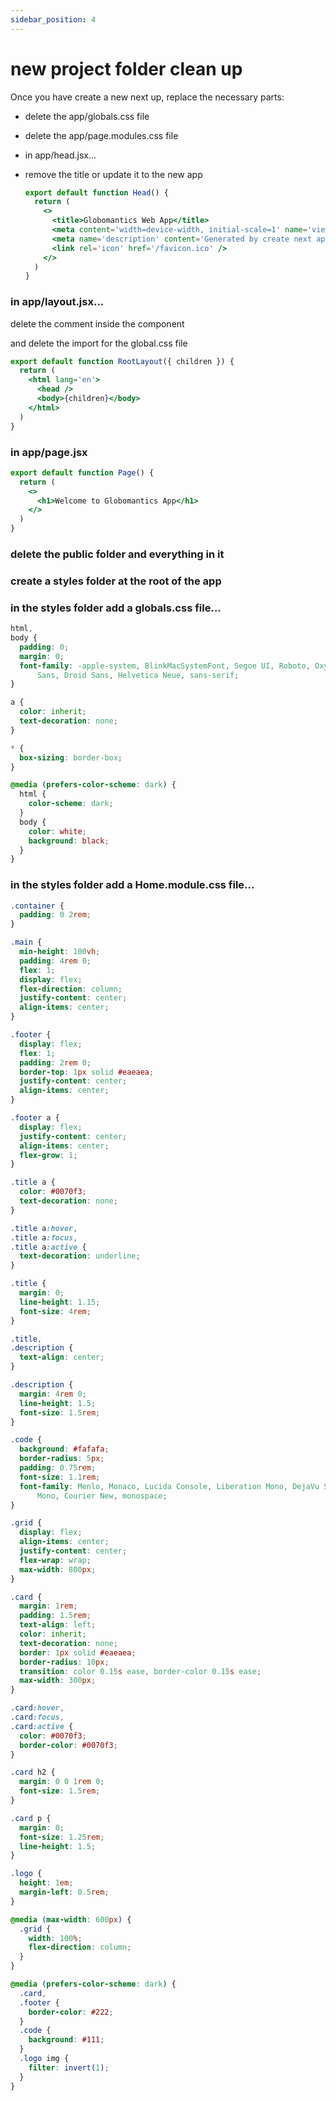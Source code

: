 ```yaml
---
sidebar_position: 4
---
```


# new project folder clean up

Once you have create a new next up, replace the necessary parts:

- delete the app/globals.css file

- delete the app/page.modules.css file

- in app/head.jsx...

- remove the title or update it to the new app

  ```jsx
  export default function Head() {
    return (
      <>
        <title>Globomantics Web App</title>
        <meta content='width=device-width, initial-scale=1' name='viewport' />
        <meta name='description' content='Generated by create next app' />
        <link rel='icon' href='/favicon.ico' />
      </>
    )
  }
  ```

### in app/layout.jsx...

delete the comment inside the component

and delete the import for the global.css file

```jsx
export default function RootLayout({ children }) {
  return (
    <html lang='en'>
      <head />
      <body>{children}</body>
    </html>
  )
}
```

### in app/page.jsx

```jsx
export default function Page() {
  return (
    <>
      <h1>Welcome to Globomantics App</h1>
    </>
  )
}
```

### delete the public folder and everything in it

### create a styles folder at the root of the app

### in the styles folder add a globals.css file...

```css
html,
body {
  padding: 0;
  margin: 0;
  font-family: -apple-system, BlinkMacSystemFont, Segoe UI, Roboto, Oxygen, Ubuntu, Cantarell, Fira
      Sans, Droid Sans, Helvetica Neue, sans-serif;
}

a {
  color: inherit;
  text-decoration: none;
}

* {
  box-sizing: border-box;
}

@media (prefers-color-scheme: dark) {
  html {
    color-scheme: dark;
  }
  body {
    color: white;
    background: black;
  }
}
```

### in the styles folder add a Home.module.css file...

```css
.container {
  padding: 0 2rem;
}

.main {
  min-height: 100vh;
  padding: 4rem 0;
  flex: 1;
  display: flex;
  flex-direction: column;
  justify-content: center;
  align-items: center;
}

.footer {
  display: flex;
  flex: 1;
  padding: 2rem 0;
  border-top: 1px solid #eaeaea;
  justify-content: center;
  align-items: center;
}

.footer a {
  display: flex;
  justify-content: center;
  align-items: center;
  flex-grow: 1;
}

.title a {
  color: #0070f3;
  text-decoration: none;
}

.title a:hover,
.title a:focus,
.title a:active {
  text-decoration: underline;
}

.title {
  margin: 0;
  line-height: 1.15;
  font-size: 4rem;
}

.title,
.description {
  text-align: center;
}

.description {
  margin: 4rem 0;
  line-height: 1.5;
  font-size: 1.5rem;
}

.code {
  background: #fafafa;
  border-radius: 5px;
  padding: 0.75rem;
  font-size: 1.1rem;
  font-family: Menlo, Monaco, Lucida Console, Liberation Mono, DejaVu Sans Mono, Bitstream Vera Sans
      Mono, Courier New, monospace;
}

.grid {
  display: flex;
  align-items: center;
  justify-content: center;
  flex-wrap: wrap;
  max-width: 800px;
}

.card {
  margin: 1rem;
  padding: 1.5rem;
  text-align: left;
  color: inherit;
  text-decoration: none;
  border: 1px solid #eaeaea;
  border-radius: 10px;
  transition: color 0.15s ease, border-color 0.15s ease;
  max-width: 300px;
}

.card:hover,
.card:focus,
.card:active {
  color: #0070f3;
  border-color: #0070f3;
}

.card h2 {
  margin: 0 0 1rem 0;
  font-size: 1.5rem;
}

.card p {
  margin: 0;
  font-size: 1.25rem;
  line-height: 1.5;
}

.logo {
  height: 1em;
  margin-left: 0.5rem;
}

@media (max-width: 600px) {
  .grid {
    width: 100%;
    flex-direction: column;
  }
}

@media (prefers-color-scheme: dark) {
  .card,
  .footer {
    border-color: #222;
  }
  .code {
    background: #111;
  }
  .logo img {
    filter: invert(1);
  }
}
```